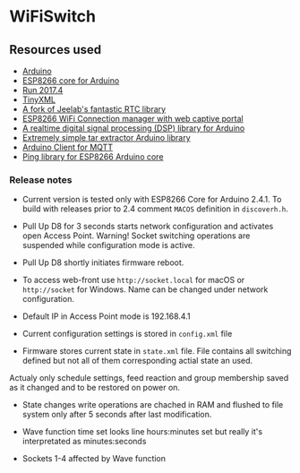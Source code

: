# WiFiSwitch

## Resources used

* [Arduino](https://github.com/arduino/Arduino)
* [ESP8266 core for Arduino](https://github.com/esp8266/Arduino)
* [Run 2017.4](https://github.com/emelianov/Run)
* [TinyXML](https://github.com/adafruit/TinyXML)
* [A fork of Jeelab's fantastic RTC library](https://github.com/adafruit/RTClib)
* [ESP8266 WiFi Connection manager with web captive portal](https://github.com/tzapu/WiFiManager)
* [A realtime digital signal processing (DSP) library for Arduino](https://github.com/JonHub/Filters)
* [Extremely simple tar extractor Arduino library](https://github.com/emelianov/untarArduino)
* [Arduino Client for MQTT](https://github.com/knolleary/pubsubclient)
* [Ping library for ESP8266 Arduino core](https://github.com/dancol90/ESP8266Ping)

### Release notes

* Current version is tested only with ESP8266 Core for Arduino 2.4.1. To build with releases prior to 2.4 comment `MACOS` definition in `discoverh.h`.

* Pull Up D8 for 3 seconds starts network configuration and activates open Access Point. Warning! Socket switching operations are suspended while configuration mode is active.

* Pull Up D8 shortly initiates firmware reboot.

* To access web-front use `http://socket.local` for macOS or `http://socket` for Windows. Name can be changed under network configuration.

* Default IP in Access Point mode is 192.168.4.1

* Current configuration settings is stored in `config.xml` file

* Firmware stores current state in `state.xml` file. File contains all switching defined but not all of them corresponding actial state an used.

Actualy only schedule settings, feed reaction and group membership saved as it changed and to be restored on power on.

* State changes write operations are chached in RAM and flushed to file system only after 5 seconds after last modification.

* Wave function time set looks line hours:minutes set but really it's interpretated as minutes:seconds

* Sockets 1-4 affected by Wave function